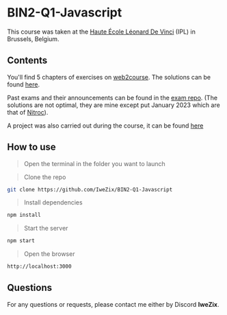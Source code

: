 # BIN2-Q1-Javascript

This course was taken at the [Haute École Léonard De Vinci](https://www.vinci.be/fr) (IPL) in Brussels, Belgium.

## Contents

You'll find 5 chapters of exercises on [web2course](https://e-vinci.github.io/web2/). The solutions can be found [here](https://github.com/IweZix/BIN2-Q1-Javascript/tree/main/exercices).

Past exams and their announcements can be found in the [exam repo](https://github.com/IweZix/BIN2-Q1-Javascript/tree/main/examens). (The solutions are not optimal, they are mine except put January 2023 which are that of [Nitroc](https://github.com/cdhaeyere/2BIN-Q1-Javascript)).

A project was also carried out during the course, it can be found [here](https://github.com/IweZix/BIN2-Q1-Javascript/tree/main/projet)

## How to use

> Open the terminal in the folder you want to launch

> Clone the repo
```bash
git clone https://github.com/IweZix/BIN2-Q1-Javascript
```

> Install dependencies
```bash
npm install
```

> Start the server
```bash
npm start
```

> Open the browser
```bash
http://localhost:3000
```

## Questions
For any questions or requests, please contact me either by Discord **IweZix**.